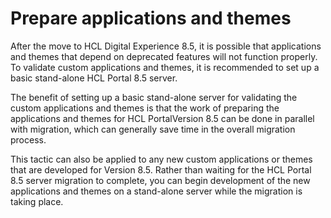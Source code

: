 # Prepare applications and themes

After the move to HCL Digital Experience 8.5, it is possible that applications and themes that depend on deprecated features will not function properly. To validate custom applications and themes, it is recommended to set up a basic stand-alone HCL Portal 8.5 server.

The benefit of setting up a basic stand-alone server for validating the custom applications and themes is that the work of preparing the applications and themes for HCL PortalVersion 8.5 can be done in parallel with migration, which can generally save time in the overall migration process.

This tactic can also be applied to any new custom applications or themes that are developed for Version 8.5. Rather than waiting for the HCL Portal 8.5 server migration to complete, you can begin development of the new applications and themes on a stand-alone server while the migration is taking place.



